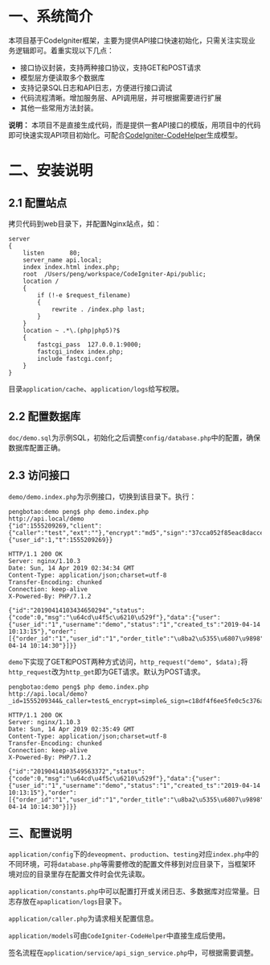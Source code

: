 # 一、系统简介

本项目基于CodeIgniter框架，主要为提供API接口快速初始化，只需关注实现业务逻辑即可。着重实现以下几点：

- 接口协议封装，支持两种接口协议，支持GET和POST请求
- 模型层方便读取多个数据库
- 支持记录SQL日志和API日志，方便进行接口调试
- 代码流程清晰。增加服务层、API调用层，并可根据需要进行扩展
- 其他一些常用方法封装。

**说明：** 本项目不是直接生成代码，而是提供一套API接口的模版，用项目中的代码即可快速实现API项目初始化。可配合[CodeIgniter-CodeHelper](https://github.com/pengbotao/CodeIgniter-CodeHelper)生成模型。


# 二、安装说明

## 2.1 配置站点

拷贝代码到web目录下，并配置Nginx站点，如：

```
server
{
    listen       80;
    server_name api.local;
    index index.html index.php;
    root  /Users/peng/workspace/CodeIgniter-Api/public;
    location /
    {
        if (!-e $request_filename)
        {
            rewrite . /index.php last;
        }
    }
    location ~ .*\.(php|php5)?$
    {
        fastcgi_pass  127.0.0.1:9000;
        fastcgi_index index.php;
        include fastcgi.conf;
    }
}
```

目录`application/cache`、`application/logs`给写权限。

## 2.2 配置数据库

`doc/demo.sql`为示例SQL，初始化之后调整`config/database.php`中的配置，确保数据库配置正确。

## 2.3 访问接口

`demo/demo.index.php`为示例接口，切换到该目录下。执行：

```
pengbotao:demo peng$ php demo.index.php 
http://api.local/demo
{"id":1555209269,"client":{"caller":"test","ext":""},"encrypt":"md5","sign":"37cca052f85eac8dacce69924bdd06fa","data":{"user_id":1,"t":1555209269}}

HTTP/1.1 200 OK
Server: nginx/1.10.3
Date: Sun, 14 Apr 2019 02:34:34 GMT
Content-Type: application/json;charset=utf-8
Transfer-Encoding: chunked
Connection: keep-alive
X-Powered-By: PHP/7.1.2

{"id":"20190414103434650294","status":{"code":0,"msg":"\u64cd\u4f5c\u6210\u529f"},"data":{"user":{"user_id":"1","username":"demo","status":"1","created_ts":"2019-04-14 10:13:15"},"order":[{"order_id":"1","user_id":"1","order_title":"\u8ba2\u5355\u6807\u9898","created_ts":"2019-04-14 10:14:30"}]}}
```

`demo`下实现了GET和POST两种方式访问，`http_request("demo", $data);`将`http_request`改为`http_get`即为GET请求。默认为POST请求。

```
pengbotao:demo peng$ php demo.index.php 
http://api.local/demo?_id=1555209344&_caller=test&_encrypt=simple&_sign=c18df4f6ee5fe0c5c376a6e24918b61f&user_id=1&t=1555209344

HTTP/1.1 200 OK
Server: nginx/1.10.3
Date: Sun, 14 Apr 2019 02:35:49 GMT
Content-Type: application/json;charset=utf-8
Transfer-Encoding: chunked
Connection: keep-alive
X-Powered-By: PHP/7.1.2

{"id":"20190414103549563372","status":{"code":0,"msg":"\u64cd\u4f5c\u6210\u529f"},"data":{"user":{"user_id":"1","username":"demo","status":"1","created_ts":"2019-04-14 10:13:15"},"order":[{"order_id":"1","user_id":"1","order_title":"\u8ba2\u5355\u6807\u9898","created_ts":"2019-04-14 10:14:30"}]}}
```

## 三、配置说明

`application/config`下的`deveopment`、`production`、`testing`对应`index.php`中的不同环境，可将`database.php`等需要修改的配置文件移到对应目录下，当框架环境对应的目录里存在配置文件时会优先读取。

`application/constants.php`中可以配置打开或关闭日志、多数据库对应常量。日志存放在`apaplication/logs`目录下。

`application/caller.php`为请求相关配置信息。

`application/models`可由`CodeIgniter-CodeHelper`中直接生成后使用。

签名流程在`application/service/api_sign_service.php`中，可根据需要调整。
